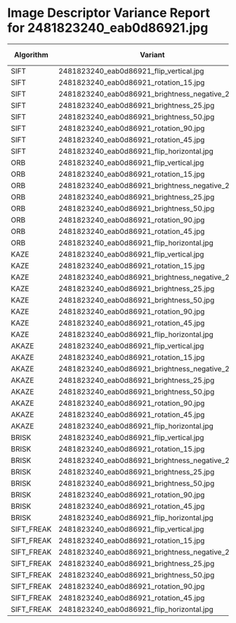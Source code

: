# Image Descriptor Variance Report for 2481823240_eab0d86921.jpg

| Algorithm | Variant | Match Ratio | Avg Distance | Memory (MB) | Time (hrs) |
|---|---|---|---|---|---|
| SIFT | 2481823240_eab0d86921_flip_vertical.jpg | 0.35 | 209.39 | 0.1523 | 0.000002 |
| SIFT | 2481823240_eab0d86921_rotation_15.jpg | 0.70 | 53.31 | 0.0000 | 0.000002 |
| SIFT | 2481823240_eab0d86921_brightness_negative_25.jpg | 0.87 | 1.27 | 0.0000 | 0.000002 |
| SIFT | 2481823240_eab0d86921_brightness_25.jpg | 0.88 | 0.99 | 0.0000 | 0.000002 |
| SIFT | 2481823240_eab0d86921_brightness_50.jpg | 0.83 | 2.84 | 0.0000 | 0.000002 |
| SIFT | 2481823240_eab0d86921_rotation_90.jpg | 0.63 | 196.13 | 0.0000 | 0.000001 |
| SIFT | 2481823240_eab0d86921_rotation_45.jpg | 0.63 | 118.87 | 0.0000 | 0.000002 |
| SIFT | 2481823240_eab0d86921_flip_horizontal.jpg | 0.34 | 231.68 | 0.0000 | 0.000002 |
| ORB | 2481823240_eab0d86921_flip_vertical.jpg | 0.32 | 158.39 | 0.0625 | 0.000020 |
| ORB | 2481823240_eab0d86921_rotation_15.jpg | 0.56 | 41.32 | 0.0000 | 0.000019 |
| ORB | 2481823240_eab0d86921_brightness_negative_25.jpg | 0.86 | 0.73 | 0.0000 | 0.000019 |
| ORB | 2481823240_eab0d86921_brightness_25.jpg | 0.89 | 0.42 | 0.0000 | 0.000019 |
| ORB | 2481823240_eab0d86921_brightness_50.jpg | 0.79 | 2.49 | 0.0000 | 0.000019 |
| ORB | 2481823240_eab0d86921_rotation_90.jpg | 0.57 | 148.55 | 0.0000 | 0.000019 |
| ORB | 2481823240_eab0d86921_rotation_45.jpg | 0.54 | 94.22 | 0.0000 | 0.000019 |
| ORB | 2481823240_eab0d86921_flip_horizontal.jpg | 0.32 | 158.58 | 0.0000 | 0.000019 |
| KAZE | 2481823240_eab0d86921_flip_vertical.jpg | 0.35 | 198.43 | 0.0000 | 0.000001 |
| KAZE | 2481823240_eab0d86921_rotation_15.jpg | 0.73 | 37.80 | 0.0000 | 0.000001 |
| KAZE | 2481823240_eab0d86921_brightness_negative_25.jpg | 0.94 | 0.11 | 0.0000 | 0.000001 |
| KAZE | 2481823240_eab0d86921_brightness_25.jpg | 0.95 | 0.15 | 0.0000 | 0.000001 |
| KAZE | 2481823240_eab0d86921_brightness_50.jpg | 0.89 | 0.59 | 0.0000 | 0.000001 |
| KAZE | 2481823240_eab0d86921_rotation_90.jpg | 0.71 | 171.55 | 0.0000 | 0.000001 |
| KAZE | 2481823240_eab0d86921_rotation_45.jpg | 0.68 | 101.03 | 0.0000 | 0.000001 |
| KAZE | 2481823240_eab0d86921_flip_horizontal.jpg | 0.34 | 195.54 | 0.0000 | 0.000001 |
| AKAZE | 2481823240_eab0d86921_flip_vertical.jpg | 0.35 | 177.12 | 0.0000 | 0.000001 |
| AKAZE | 2481823240_eab0d86921_rotation_15.jpg | 0.79 | 33.66 | 0.0000 | 0.000001 |
| AKAZE | 2481823240_eab0d86921_brightness_negative_25.jpg | 0.92 | 0.11 | 0.0000 | 0.000001 |
| AKAZE | 2481823240_eab0d86921_brightness_25.jpg | 0.94 | 0.24 | 0.0000 | 0.000001 |
| AKAZE | 2481823240_eab0d86921_brightness_50.jpg | 0.87 | 1.51 | 0.0000 | 0.000001 |
| AKAZE | 2481823240_eab0d86921_rotation_90.jpg | 0.70 | 151.60 | 0.0000 | 0.000001 |
| AKAZE | 2481823240_eab0d86921_rotation_45.jpg | 0.72 | 88.51 | 0.0000 | 0.000001 |
| AKAZE | 2481823240_eab0d86921_flip_horizontal.jpg | 0.34 | 171.04 | 0.0000 | 0.000001 |
| BRISK | 2481823240_eab0d86921_flip_vertical.jpg | 0.28 | 176.90 | 0.0000 | 0.000028 |
| BRISK | 2481823240_eab0d86921_rotation_15.jpg | 0.50 | 45.86 | 0.0000 | 0.000023 |
| BRISK | 2481823240_eab0d86921_brightness_negative_25.jpg | 0.88 | 0.78 | 0.0000 | 0.000028 |
| BRISK | 2481823240_eab0d86921_brightness_25.jpg | 0.90 | 0.55 | 0.0000 | 0.000028 |
| BRISK | 2481823240_eab0d86921_brightness_50.jpg | 0.84 | 1.00 | 0.0000 | 0.000027 |
| BRISK | 2481823240_eab0d86921_rotation_90.jpg | 0.63 | 170.02 | 0.0000 | 0.000027 |
| BRISK | 2481823240_eab0d86921_rotation_45.jpg | 0.47 | 104.47 | 0.0000 | 0.000022 |
| BRISK | 2481823240_eab0d86921_flip_horizontal.jpg | 0.27 | 177.00 | 0.0000 | 0.000028 |
| SIFT_FREAK | 2481823240_eab0d86921_flip_vertical.jpg | 0.24 | 204.01 | 0.0000 | 0.000002 |
| SIFT_FREAK | 2481823240_eab0d86921_rotation_15.jpg | 0.56 | 51.46 | 0.0000 | 0.000003 |
| SIFT_FREAK | 2481823240_eab0d86921_brightness_negative_25.jpg | 0.72 | 1.40 | 0.0000 | 0.000002 |
| SIFT_FREAK | 2481823240_eab0d86921_brightness_25.jpg | 0.73 | 0.74 | 0.0000 | 0.000002 |
| SIFT_FREAK | 2481823240_eab0d86921_brightness_50.jpg | 0.67 | 3.53 | 0.0000 | 0.000002 |
| SIFT_FREAK | 2481823240_eab0d86921_rotation_90.jpg | 0.45 | 183.05 | 0.0000 | 0.000002 |
| SIFT_FREAK | 2481823240_eab0d86921_rotation_45.jpg | 0.51 | 114.52 | 0.0000 | 0.000003 |
| SIFT_FREAK | 2481823240_eab0d86921_flip_horizontal.jpg | 0.24 | 205.11 | 0.0000 | 0.000002 |
